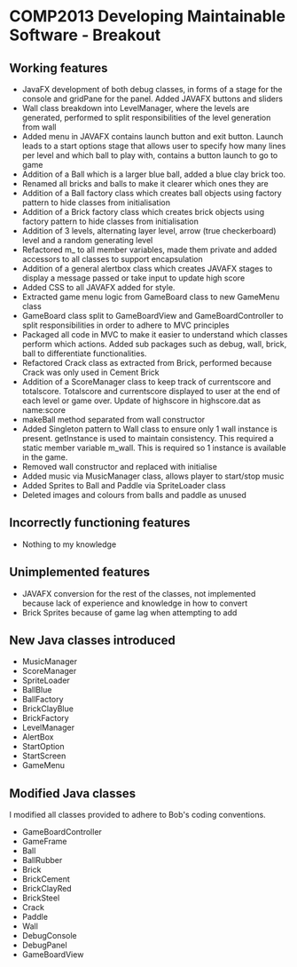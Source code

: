 # COMP2013 Developing Maintainable Software - Breakout

## Working features

- JavaFX development of both debug classes, in forms of a stage for the console and gridPane for the panel. Added JAVAFX buttons and sliders
- Wall class breakdown into LevelManager, where the levels are generated, performed to split responsibilities of the level generation from wall
- Added menu in JAVAFX contains launch button and exit button. Launch leads to a start options stage that allows user to specify how many lines per level and which ball to play with, contains a button launch to go to game
- Addition of a Ball which is a larger blue ball, added a blue clay brick too.
- Renamed all bricks and balls to make it clearer which ones they are
- Addition of a Ball factory class which creates ball objects using factory pattern to hide classes from initialisation
- Addition of a Brick factory class which creates brick objects using factory pattern to hide classes from initialisation
- Addition of 3 levels, alternating layer level, arrow (true checkerboard) level and a random generating level
- Refactored m_ to all member variables, made them private and added accessors to all classes to support encapsulation
- Addition of a general alertbox class which creates JAVAFX stages to display a message passed or take input to update high score
- Added CSS to all JAVAFX added for style.
- Extracted game menu logic from GameBoard class to new GameMenu class
- GameBoard class split to GameBoardView and GameBoardController to split responsibilities in order to adhere to MVC principles
- Packaged all code in MVC to make it easier to understand which classes perform which actions. Added sub packages such as debug, wall, brick, ball to differentiate functionalities.
- Refactored Crack class as extracted from Brick, performed because Crack was only used in Cement Brick
- Addition of a ScoreManager class to keep track of currentscore and totalscore. Totalscore and currentscore displayed to user at the end of each level or game over. Update of highscore in highscore.dat as name:score
- makeBall method separated from wall constructor 
- Added Singleton pattern to Wall class to ensure only 1 wall instance is present. getInstance is used to maintain consistency. This required a static member variable m_wall. This is required so 1 instance is available in the game.
- Removed wall constructor and replaced with initialise
- Added music via MusicManager class, allows player to start/stop music
- Added Sprites to Ball and Paddle via SpriteLoader class
- Deleted images and colours from balls and paddle as unused

## Incorrectly functioning features

- Nothing to my knowledge

## Unimplemented features

- JAVAFX conversion for the rest of the classes, not implemented because lack of experience and knowledge in how to convert
- Brick Sprites because of game lag when attempting to add

## New Java classes introduced

- MusicManager 
- ScoreManager 
- SpriteLoader 
- BallBlue 
- BallFactory 
- BrickClayBlue
- BrickFactory 
- LevelManager
- AlertBox
- StartOption
- StartScreen
- GameMenu

## Modified Java classes

I modified all classes provided to adhere to Bob's coding conventions.

- GameBoardController
- GameFrame
- Ball
- BallRubber
- Brick
- BrickCement
- BrickClayRed
- BrickSteel
- Crack
- Paddle
- Wall
- DebugConsole
- DebugPanel
- GameBoardView

